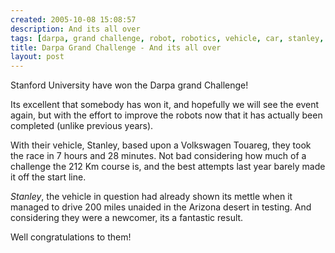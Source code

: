 ```yaml
---
created: 2005-10-08 15:08:57
description: And its all over
tags: [darpa, grand challenge, robot, robotics, vehicle, car, stanley, stanford university]
title: Darpa Grand Challenge - And its all over
layout: post
---
```

Stanford University have won the Darpa grand Challenge!

Its excellent that somebody has won it, and hopefully we will see the event again, but with the effort to improve the robots now that it has actually been completed (unlike previous years).

With their vehicle, Stanley, based upon a Volkswagen Touareg, they took the race in 7 hours and 28 minutes. Not bad considering how much of a challenge the 212 Km course is, and the best attempts last year barely made it off the start line.

<em>Stanley</em>, the vehicle in question had already shown its mettle when it managed to drive 200 miles unaided in the Arizona desert in testing. And considering they were a newcomer, its a fantastic result.
 
Well congratulations to them!
